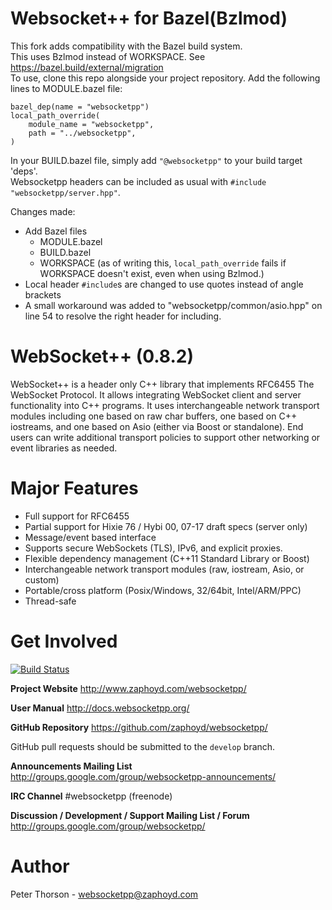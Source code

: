 # Websocket++ for Bazel(Bzlmod)

This fork adds compatibility with the Bazel build system.  
This uses Bzlmod instead of WORKSPACE. See https://bazel.build/external/migration  
To use, clone this repo alongside your project repository. Add the following lines to MODULE.bazel file:  
```
bazel_dep(name = "websocketpp")
local_path_override(
    module_name = "websocketpp",
    path = "../websocketpp",
)
```
In your BUILD.bazel file, simply add `"@websocketpp"` to your build target 'deps'.  
Websocketpp headers can be included as usual with `#include "websocketpp/server.hpp"`.  
  
Changes made:  
* Add Bazel files
  * MODULE.bazel
  * BUILD.bazel
  * WORKSPACE (as of writing this, `local_path_override` fails if WORKSPACE doesn't exist, even when using Bzlmod.)
* Local header `#include`s are changed to use quotes instead of angle brackets
* A small workaround was added to "websocketpp/common/asio.hpp" on line 54 to resolve the right header for including.

WebSocket++ (0.8.2)
==========================

WebSocket++ is a header only C++ library that implements RFC6455 The WebSocket
Protocol. It allows integrating WebSocket client and server functionality into
C++ programs. It uses interchangeable network transport modules including one
based on raw char buffers, one based on C++ iostreams, and one based on Asio 
(either via Boost or standalone). End users can write additional transport
policies to support other networking or event libraries as needed.

Major Features
==============
* Full support for RFC6455
* Partial support for Hixie 76 / Hybi 00, 07-17 draft specs (server only)
* Message/event based interface
* Supports secure WebSockets (TLS), IPv6, and explicit proxies.
* Flexible dependency management (C++11 Standard Library or Boost)
* Interchangeable network transport modules (raw, iostream, Asio, or custom)
* Portable/cross platform (Posix/Windows, 32/64bit, Intel/ARM/PPC)
* Thread-safe

Get Involved
============

[![Build Status](https://travis-ci.org/zaphoyd/websocketpp.png)](https://travis-ci.org/zaphoyd/websocketpp)

**Project Website**
http://www.zaphoyd.com/websocketpp/

**User Manual**
http://docs.websocketpp.org/

**GitHub Repository**
https://github.com/zaphoyd/websocketpp/

GitHub pull requests should be submitted to the `develop` branch.

**Announcements Mailing List**
http://groups.google.com/group/websocketpp-announcements/

**IRC Channel**
 #websocketpp (freenode)

**Discussion / Development / Support Mailing List / Forum**
http://groups.google.com/group/websocketpp/

Author
======
Peter Thorson - websocketpp@zaphoyd.com
